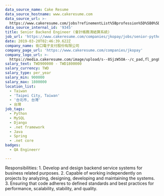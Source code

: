 ```yaml
---
data_source_name: Cake Resume
data_source_hostname: www.cakeresume.com
data_source_url: >-
  https://www.cakeresume.com/jobs?refinementList%5Bprofession%5D%5B0%5D=engineering_qa-engineer&refinementList%5Bsalary_currency%5D=TWD&range%5Bsalary_range%5D%5Bmin%5D=800096
data_source_internal_id: '9345'
title: Senior Backend Engineer (會計帳務清結算系統)
job_url: 'https://www.cakeresume.com/companies/jkopay/jobs/senior-python-web-engineer'
date: 2019-03-20T02:46:39.622Z
company_name: 街口電子支付股份有限公司
company_page_url: 'https://www.cakeresume.com/companies/jkopay'
company_logo_url: >-
  https://media.cakeresume.com/image/upload/s--8SjzW5OA--/c_pad,fl_png8,h_200,w_200/v1627550721/oekx7czyjznjimizhtuc.png
salary_text: TWD900000 - TWD1800000
salary_currency: TWD
salary_type: per_year
salary_min: 900000
salary_max: 1800000
location_list:
  - Taiwan
  - 'Taipei City, Taiwan'
  - '台北市, 台灣'
  - 台灣
job_tags:
  - Python
  - MySQL
  - Django
  - .net framework
  - Java
  - Spring
  - .net core
badges:
  - QA Engineerr

---
```


Responsibilities: 1. Develop and design backend service systems for business related purposes. 2. Capable of working independently on projects by analyzing, designing, developing and maintaining the systems. 3. Ensuring that code adheres to defined standards and best practices for performance, scalability, stability, and quality.